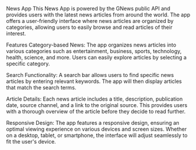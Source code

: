News App
This News App is powered by the GNews public API and provides users with the latest news articles from around the world. The app offers a user-friendly interface where news articles are organized by categories, allowing users to easily browse and read articles of their interest.

Features
Category-based News: The app organizes news articles into various categories such as entertainment, business, sports, technology, health, science, and more. Users can easily explore articles by selecting a specific category.

Search Functionality: A search bar allows users to find specific news articles by entering relevant keywords. The app will then display articles that match the search terms.

Article Details: Each news article includes a title, description, publication date, source channel, and a link to the original source. This provides users with a thorough overview of the article before they decide to read further.

Responsive Design: The app features a responsive design, ensuring an optimal viewing experience on various devices and screen sizes. Whether on a desktop, tablet, or smartphone, the interface will adjust seamlessly to fit the user's device.
